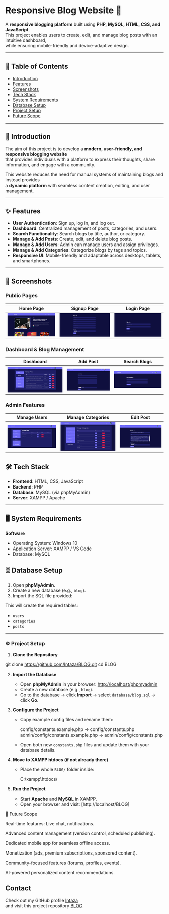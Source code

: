 # Responsive Blog Website 📰

A **responsive blogging platform** built using **PHP, MySQL, HTML, CSS, and JavaScript**.  
This project enables users to create, edit, and manage blog posts with an intuitive dashboard,  
while ensuring mobile-friendly and device-adaptive design.

---

## 📖 Table of Contents
- [Introduction](#introduction)
- [Features](#features)
- [Screenshots](#screenshots)
- [Tech Stack](#tech-stack)
- [System Requirements](#system-requirements)
- [Database Setup](#database-setup)
- [Project Setup](#project-setup)
- [Future Scope](#future-scope)

---

## 🔰 Introduction
The aim of this project is to develop a **modern, user-friendly, and responsive blogging website**  
that provides individuals with a platform to express their thoughts, share information, and engage with a community.  

This website reduces the need for manual systems of maintaining blogs and instead provides  
a **dynamic platform** with seamless content creation, editing, and user management.

---

## ✨ Features
- **User Authentication**: Sign up, log in, and log out.
- **Dashboard**: Centralized management of posts, categories, and users.
- **Search Functionality**: Search blogs by title, author, or category.
- **Manage & Add Posts**: Create, edit, and delete blog posts.
- **Manage & Add Users**: Admin can manage users and assign privileges.
- **Manage & Add Categories**: Categorize blogs by tags and topics.
- **Responsive UI**: Mobile-friendly and adaptable across desktops, tablets, and smartphones.

---
## 📸 Screenshots

### Public Pages
| Home Page | Signup Page | Login Page |
|-----------|-------------|------------|
| ![Home](screenshots/home.png) | ![Signup](screenshots/signup.png) | ![Login](screenshots/login.png) |

### Dashboard & Blog Management
| Dashboard | Add Post | Search Blogs |
|-----------|----------|--------------|
| ![Dashboard](screenshots/dashboard.png) | ![Add Post](screenshots/add-post.png) | ![Add Category](screenshots/add-category.png) | ![Search](screenshots/search.png) |

### Admin Features
| Manage Users | Manage Categories | Edit Post |
|--------------|-------------------|-----------|
| ![Manage Users](screenshots/manage-users.png) | ![Manage Categories](screenshots/manage-categories.png) | ![Edit Post](screenshots/edit-post.png) |



## 🛠 Tech Stack
- **Frontend**: HTML, CSS, JavaScript  
- **Backend**: PHP  
- **Database**: MySQL (via phpMyAdmin)  
- **Server**: XAMPP / Apache  

---

## 🖥 System Requirements

**Software**  
- Operating System: Windows 10  
- Application Server: XAMPP / VS Code  
- Database: MySQL  


## 🗄 Database Setup
1. Open **phpMyAdmin**.  
2. Create a new database (e.g., `blog`).  
3. Import the SQL file provided:  

This will create the required tables:  
- `users`  
- `categories`  
- `posts`  

---

### ⚙️ Project Setup 

1. **Clone the Repository**

git clone https://github.com/Intaza/BLOG.git
cd BLOG


2. **Import the Database**

   * Open **phpMyAdmin** in your browser: [http://localhost/phpmyadmin](http://localhost/phpmyadmin)
   * Create a new database (e.g., `blog`).
   * Go to the database → click **Import** → select `database/blog.sql` → click **Go**.

3. **Configure the Project**

   * Copy example config files and rename them:

     config/constants.example.php → config/constants.php
     admin/config/constants.example.php → admin/config/constants.php

   * Open both new `constants.php` files and update them with your database details.

4. **Move to XAMPP htdocs (if not already there)**

   * Place the whole `BLOG/` folder inside:

     C:\xampp\htdocs\

5. **Run the Project**

   * Start **Apache** and **MySQL** in XAMPP.
   * Open your browser and visit:
     [http://localhost/BLOG]

🚀 Future Scope

Real-time features: Live chat, notifications.

Advanced content management (version control, scheduled publishing).

Dedicated mobile app for seamless offline access.

Monetization (ads, premium subscriptions, sponsored content).

Community-focused features (forums, profiles, events).

AI-powered personalized content recommendations.

## Contact

Check out my GitHub profile [Intaza](https://github.com/Intaza)  
and visit this project repository [BLOG](https://github.com/Intaza/BLOG)